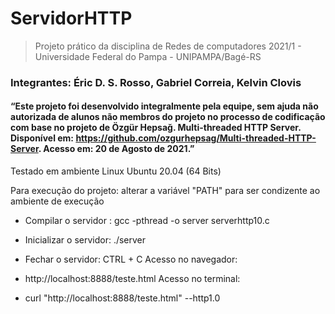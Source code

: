 # ServidorHTTP
> Projeto prático da disciplina de Redes de computadores 2021/1 - Universidade Federal do Pampa - UNIPAMPA/Bagé-RS
### Integrantes: Éric D. S. Rosso, Gabriel Correia, Kelvin Clovis
#### “Este projeto foi desenvolvido integralmente pela equipe, sem ajuda não autorizada de alunos não membros do projeto no processo de codificação com base no projeto de Özgür Hepsağ. Multi-threaded HTTP Server. Disponível em: https://github.com/ozgurhepsag/Multi-threaded-HTTP-Server. Acesso em: 20 de Agosto de 2021.”

Testado em ambiente Linux Ubuntu 20.04 (64 Bits)


Para execução do projeto:
alterar a variável "PATH" para ser condizente ao ambiente de execução


   * Compilar o servidor : gcc -pthread -o server serverhttp10.c 
   * Inicializar o servidor: ./server
   * Fechar o servidor: CTRL + C
Acesso no navegador: 

   * http://localhost:8888/teste.html
Acesso no terminal:

   * curl "http://localhost:8888/teste.html" --http1.0
